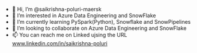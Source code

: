 - 👋 Hi, I’m @saikrishna-poluri-maersk
- 👀 I’m interested in Azure Data Engineering and SnowFlake
- 🌱 I’m currently learning PySpark(Python), Snowflake and SnowPipelines
- 💞️ I’m looking to collaborate on Azure Data Engineering and SnowFlake
- 📫 You can reach me on Linked ujsing the URL www.linkedin.com/in/saikrishna-poluri

<!---
saikrishna-poluri-maersk/saikrishna-poluri-maersk is a ✨ special ✨ repository because its `README.md` (this file) appears on your GitHub profile.
You can click the Preview link to take a look at your changes.
--->

